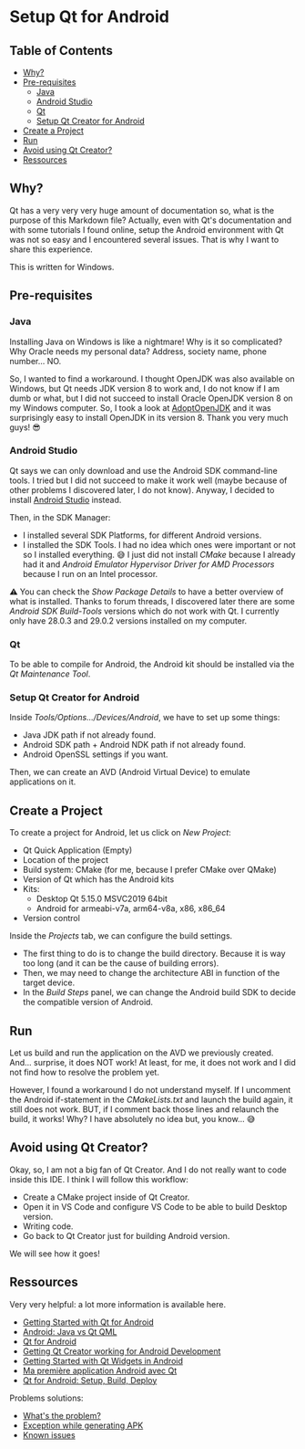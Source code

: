 <!-- omit in toc -->
# Setup Qt for Android

<!-- omit in toc -->
## Table of Contents

- [Why?](#why)
- [Pre-requisites](#pre-requisites)
  - [Java](#java)
  - [Android Studio](#android-studio)
  - [Qt](#qt)
  - [Setup Qt Creator for Android](#setup-qt-creator-for-android)
- [Create a Project](#create-a-project)
- [Run](#run)
- [Avoid using Qt Creator?](#avoid-using-qt-creator)
- [Ressources](#ressources)

## Why?

Qt has a very very very huge amount of documentation so, what is the purpose of this Markdown file? Actually, even with Qt's documentation and with some tutorials I found online, setup the Android environment with Qt was not so easy and I encountered several issues. That is why I want to share this experience.

This is written for Windows.

## Pre-requisites

### Java

Installing Java on Windows is like a nightmare! Why is it so complicated? Why Oracle needs my personal data? Address, society name, phone number... NO.

So, I wanted to find a workaround. I thought OpenJDK was also available on Windows, but Qt needs JDK version 8 to work and, I do not know if I am dumb or what, but I did not succeed to install Oracle OpenJDK version 8 on my Windows computer. So, I took a look at [AdoptOpenJDK](https://adoptopenjdk.net/) and it was surprisingly easy to install OpenJDK in its version 8. Thank you very much guys! :sunglasses:

### Android Studio

Qt says we can only download and use the Android SDK command-line tools. I tried but I did not succeed to make it work well (maybe because of other problems I discovered later, I do not know). Anyway, I decided to install [Android Studio](https://developer.android.com/studio) instead.

Then, in the SDK Manager:
- I installed several SDK Platforms, for different Android versions.
- I installed the SDK Tools. I had no idea which ones were important or not so I installed everything. :sweat_smile: I just did not install *CMake* because I already had it and *Android Emulator Hypervisor Driver for AMD Processors* because I run on an Intel processor.

:warning: You can check the *Show Package Details* to have a better overview of what is installed. Thanks to forum threads, I discovered later there are some *Android SDK Build-Tools* versions which do not work with Qt. I currently only have 28.0.3 and 29.0.2 versions installed on my computer.

### Qt

To be able to compile for Android, the Android kit should be installed via the *Qt Maintenance Tool*.

### Setup Qt Creator for Android

Inside *Tools/Options.../Devices/Android*, we have to set up some things:
- Java JDK path if not already found.
- Android SDK path + Android NDK path if not already found.
- Android OpenSSL settings if you want.

Then, we can create an AVD (Android Virtual Device) to emulate applications on it.

## Create a Project

To create a project for Android, let us click on *New Project*:
- Qt Quick Application (Empty)
- Location of the project
- Build system: CMake (for me, because I prefer CMake over QMake)
- Version of Qt which has the Android kits
- Kits:
  - Desktop Qt 5.15.0 MSVC2019 64bit
  - Android for armeabi-v7a, arm64-v8a, x86, x86_64
- Version control

Inside the *Projects* tab, we can configure the build settings.
- The first thing to do is to change the build directory. Because it is way too long (and it can be the cause of building errors).
- Then, we may need to change the architecture ABI in function of the target device.
- In the *Build Steps* panel, we can change the Android build SDK to decide the compatible version of Android.

## Run

Let us build and run the application on the AVD we previously created. And... surprise, it does NOT work! At least, for me, it does not work and I did not find how to resolve the problem yet. 

However, I found a workaround I do not understand myself. If I uncomment the Android if-statement in the *CMakeLists.txt* and launch the build again, it still does not work. BUT, if I comment back those lines and relaunch the build, it works! Why? I have absolutely no idea but, you know... :sweat_smile:

## Avoid using Qt Creator?

Okay, so, I am not a big fan of Qt Creator. And I do not really want to code inside this IDE. I think I will follow this workflow:
- Create a CMake project inside of Qt Creator.
- Open it in VS Code and configure VS Code to be able to build Desktop version.
- Writing code.
- Go back to Qt Creator just for building Android version.

We will see how it goes!

## Ressources

Very very helpful: a lot more information is available here.

- [Getting Started with Qt for Android](https://doc.qt.io/qt-5/android-getting-started.html)
- [Android: Java vs Qt QML](https://evileg.com/en/post/328/)
- [Qt for Android](https://retifrav.github.io/blog/2017/12/28/qt-for-android/)
- [Getting Qt Creator working for Android Development](https://joshuatz.com/posts/2019/getting-qt-creator-working-for-android-development-first-steps/)
- [Getting Started with Qt Widgets in Android](https://hub.packtpub.com/getting-started-with-qt-widgets-in-android-video/)
- [Ma première application Android avec Qt](https://imikado.developpez.com/tutoriels/qml-javascript/ma-premiere-application-1/)
- [Qt for Android: Setup, Build, Deploy](https://www.youtube.com/watch?v=w2RRgRGHsDA)

Problems solutions:

- [What's the problem?](https://forum.qt.io/topic/101322/what-s-the-problem-android-compile-error/3)
- [Exception while generating APK](https://stackoverflow.com/questions/55491542/processexception-occures-in-qtcreator-while-generating-apk)
- [Known issues](https://wiki.qt.io/Qt_for_Android_known_issues)
